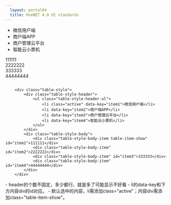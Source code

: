 ```yaml
---
  layout: portal04
  title: OneNET 4.0 UI standards
---
```

<div class="table-style">
    <div class="table-style-header">
        <ul class="table-style-header-ul">
            <li class="active" data-key="item1">微信用户端</li>
            <li data-key="item2">商户端APP</li>
            <li data-key="item3">商户管理云平台</li>
            <li data-key="item4">智能云小票机</li>
        </ul>
    </div>
    <div class="table-style-body">
        <div class="table-style-body-item table-item-show" id="item1">111111</div>
        <div class="table-style-body-item" id="item2">2222222</div>
        <div class="table-style-body-item" id="item3">333333</div>
        <div class="table-style-body-item" id="item4">44444444</div>
    </div>
</div>
<pre><code class="lang-js hljs html"><span class="hljs-comment">
    &lt;div class="table-style"&gt;
        &lt;div class="table-style-header"&gt;
            &lt;ul class="table-style-header-ul"&gt;
                &lt;li class="active" data-key="item1"&gt;微信用户端&lt;/li&gt;
                &lt;li data-key="item2"&gt;商户端APP&lt;/li&gt;
                &lt;li data-key="item3"&gt;商户管理云平台&lt;/li&gt;
                &lt;li data-key="item4"&gt;智能云小票机&lt;/li&gt;
            &lt;/ul&gt;
        &lt;/div&gt;
        &lt;div class="table-style-body"&gt;
            &lt;div class="table-style-body-item table-item-show" id="item1"&gt;111111&lt;/div&gt;
            &lt;div class="table-style-body-item" id="item2"&gt;2222222&lt;/div&gt;
            &lt;div class="table-style-body-item" id="item3"&gt;333333&lt;/div&gt;
            &lt;div class="table-style-body-item" id="item4"&gt;44444444&lt;/div&gt;
        &lt;/div&gt;
    &lt;/div&gt;
</span></code></pre>
- header的个数不固定，多少都行，就是多了可能显示不好看
- li的data-key和下方内容div的id对应。
- 默认选中的内容，li需添加class="active"；内容div需添加class="table-item-show"。